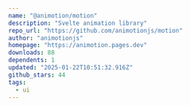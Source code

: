 ```yaml
---
name: "@animotion/motion"
description: "Svelte animation library"
repo_url: "https://github.com/animotionjs/motion"
author: "animotionjs"
homepage: "https://animotion.pages.dev"
downloads: 88
dependents: 1
updated: "2025-01-22T10:51:32.916Z"
github_stars: 44
tags: 
  - ui
---
```

